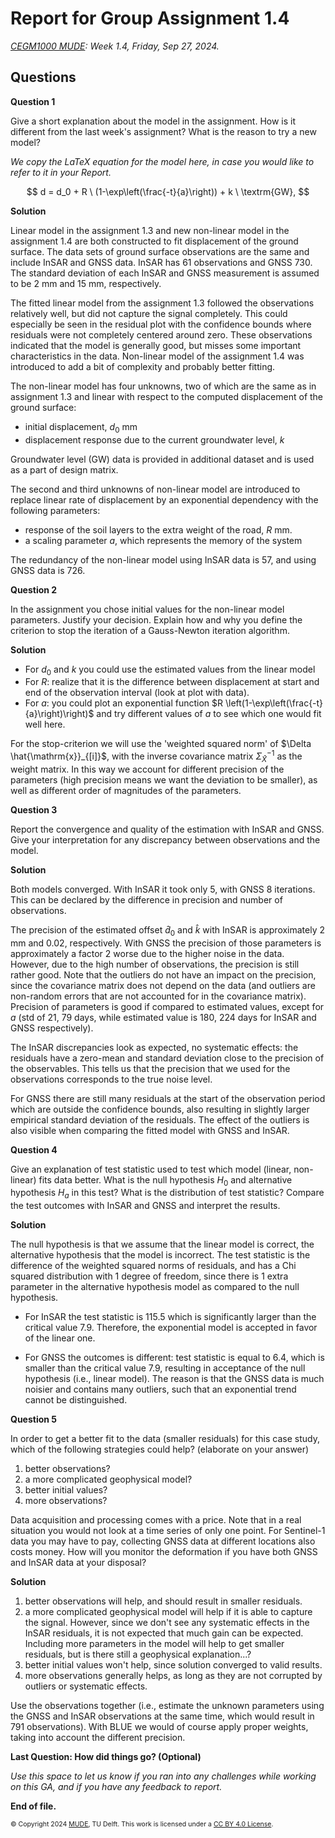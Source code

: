 # Report for Group Assignment 1.4

*[CEGM1000 MUDE](http://mude.citg.tudelft.nl/): Week 1.4, Friday, Sep 27, 2024.*

## Questions

**Question 1**

Give a short explanation about the model in the assignment. How is it different from the last week's assignment? What is the reason to try a new model?

_We copy the LaTeX equation for the model here, in case you would like to refer to it in your Report._

$$
d = d_0 + R \ (1-\exp\left(\frac{-t}{a}\right)) + k \ \textrm{GW},
$$

**Solution**

Linear model in the assignment 1.3 and new non-linear model in the assignment 1.4 are both constructed to fit displacement of the ground surface.
The data sets of ground surface observations are the same and include InSAR and GNSS data. InSAR has 61 observations and GNSS 730. The standard deviation of each InSAR and GNSS measurement is assumed to be 2 mm and 15 mm, respectively. 

The fitted linear model from the assignment 1.3 followed the observations relatively well, but did not capture the signal completely. This could especially be seen in the residual plot with the confidence bounds where residuals were not completely centered around zero. These observations indicated that the model is generally good, but misses some important characteristics in the data. Non-linear model of the assignment 1.4 was introduced to add a bit of complexity and probably better fitting.

The non-linear model has four unknowns, two of which are the same as in assignment 1.3 and linear with respect to the computed displacement of the ground surface:
- initial displacement, $d_0$ mm
- displacement response due to the current groundwater level, $k$ 

Groundwater level (GW) data is provided in additional dataset and is used as a part of design matrix.

The second and third unknowns of non-linear model are introduced to replace linear rate of displacement by an exponential dependency with the following parameters:
- response of the soil layers to the extra weight of the road, $R$ mm. 
- a scaling parameter $a$, which represents the memory of the system

The redundancy of the non-linear model using InSAR data is 57, and using GNSS data is 726.

**Question 2**

In the assignment you chose initial values for the non-linear model parameters. Justify your decision.
Explain how and why you define the criterion to stop the iteration of a Gauss-Newton iteration algorithm.

**Solution**

- For $d_0$ and $k$ you could use the estimated values from the linear model
- For $R$: realize that it is the difference between displacement at start and end of the observation interval (look at plot with data).  
- For $a$: you could plot an exponential function $R \left(1-\exp\left(\frac{-t}{a}\right)\right)$ and try different values of $a$ to see which one would fit well here.

For the stop-criterion we will use the 'weighted squared norm' of $\Delta \hat{\mathrm{x}}_{[i]}$, with the inverse covariance matrix $\Sigma_{\hat{X}}^{-1}$ as the weight matrix. In this way we account for different precision of the parameters (high precision means we want the deviation to be smaller), as well as different order of magnitudes of the parameters.

**Question 3**

Report the convergence and quality of the estimation with InSAR and GNSS. 
Give your interpretation for any discrepancy between observations and the model.

**Solution**

Both models converged. With InSAR it took only 5, with GNSS 8 iterations. This can be declared by the difference in precision and number of observations.

The precision of the estimated offset $\hat{d}_0$ and $\hat{k}$ with InSAR is approximately 2 mm and 0.02, respectively. With GNSS the precision of those parameters is approximately a factor 2 worse due to the higher noise in the data. However, due to the high number of observations, the precision is still rather good. Note that the outliers do not have an impact on the precision, since the covariance matrix does not depend on the data (and outliers are non-random errors that are not accounted for in the covariance matrix). Precision of parameters is good if compared to estimated values, except for $a$ (std of 21, 79 days, while estimated value is 180, 224 days for InSAR and GNSS respectively). 

The InSAR discrepancies look as expected, no systematic effects: the residuals have a zero-mean and standard deviation close to the precision of the observables. This tells us that the precision that we used for the observations corresponds to the true noise level. 
    
For GNSS there are still many residuals at the start of the observation period which are outside the confidence bounds, also resulting in slightly larger empirical standard deviation of the residuals. The effect of the outliers is also visible when comparing the fitted model with GNSS and InSAR.

**Question 4**

Give an explanation of test statistic used to test which model (linear, non-linear) fits data better. What is the null hypothesis $H_0$ and alternative hypothesis $H_a$ in this test? What is the distribution of test statistic? Compare the test outcomes with InSAR and GNSS and interpret the results.

**Solution**

The null hypothesis is that we assume that the linear model is correct, the alternative hypothesis that the model is incorrect.
The test statistic is the difference of the weighted squared norms of residuals, and has a Chi squared distribution with 1 degree of freedom, since there is 1 extra parameter in the alternative hypothesis model as compared to the null hypothesis.

- For InSAR the test statistic is 115.5 which is significantly larger than the critical value 7.9. Therefore, the exponential model is accepted in favor of the linear one. 

- For GNSS the outcomes is different: test statistic is equal to 6.4, which is smaller than the critical value 7.9, resulting in acceptance of the null hypothesis (i.e., linear model). The reason is that the GNSS data is much noisier and contains many outliers, such that an exponential trend cannot be distinguished.

**Question 5**

In order to get a better fit to the data (smaller residuals) for this case study, which of the following strategies could help? (elaborate on your answer)
<ol>
    <li>better observations?</li>
    <li>a more complicated geophysical model?</li>
    <li>better initial values?</li>
    <li>more observations?</li>
</ol>

Data acquisition and processing comes with a price. Note that in a real situation you would not look at a time series of only one point. For Sentinel-1 data you may have to pay, collecting GNSS data at different locations also costs money. How will you monitor the deformation if you have both GNSS and InSAR data at your disposal?

**Solution**

<ol>
    <li>better observations will help, and should result in smaller residuals.</li>
    <li>a more complicated geophysical model will help if it is able to capture the signal. However, since we don't see any systematic effects in the InSAR residuals, it is not expected that much gain can be expected. Including more parameters in the model will help to get smaller residuals, but is there still a geophysical explanation...?</li>
    <li>better initial values won't help, since solution converged to valid results.</li>
    <li>more observations generally helps, as long as they are not corrupted by outliers or systematic effects.</li>
</ol> 

Use the observations together (i.e., estimate the unknown parameters using the GNSS and InSAR observations at the same time, which would result in 791 observations). With BLUE we would of course apply proper weights, taking into account the different precision.

**Last Question: How did things go? (Optional)**

_Use this space to let us know if you ran into any challenges while working on this GA, and if you have any feedback to report._

**End of file.**

<span style="font-size: 75%">
&copy; Copyright 2024 <a rel="MUDE" href="http://mude.citg.tudelft.nl/">MUDE</a>, TU Delft. This work is licensed under a <a rel="license" href="http://creativecommons.org/licenses/by/4.0/">CC BY 4.0 License</a>.